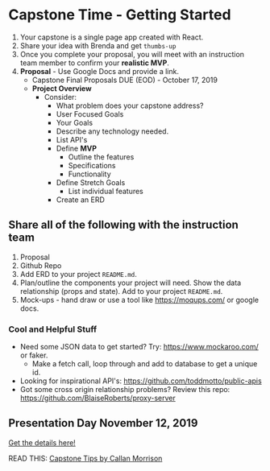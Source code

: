 # Capstone Time - Getting Started

1. Your capstone is a single page app created with React.
1. Share your idea with Brenda and get `thumbs-up`
1. Once you complete your proposal, you will meet with an instruction team member to confirm your **realistic MVP**.
1. **Proposal** - Use Google Docs and provide a link.
    * Capstone Final Proposals DUE (EOD) - October 17, 2019
    * **Project Overview**
        * Consider:
           * What problem does your capstone address?
           * User Focused Goals
           * Your Goals
           * Describe any technology needed.
           * List API's
           * Define **MVP**
               * Outline the features
               * Specifications
               * Functionality
           * Define Stretch Goals
               * List individual features
           * Create an ERD
           
## Share all of the following with the instruction team
   1. Proposal
   1. Github Repo
   1. Add ERD to your project `README.md`.
   1. Plan/outline the components your project will need. Show the data relationship (props and state). Add to your project `README.md`.
   1. Mock-ups - hand draw or use a tool like https://moqups.com/ or google docs.


### Cool and Helpful Stuff

* Need some JSON data to get started? Try: https://www.mockaroo.com/ or faker.
    * Make a fetch call, loop through and add to database to get a unique id.
* Looking for inspirational API's: https://github.com/toddmotto/public-apis
* Got some cross origin relationship problems? Review this repo: https://github.com/BlaiseRoberts/proxy-server

## Presentation Day November 12, 2019
[Get the details here!](capstone-presentation.md)

READ THIS: <a href="https://docs.google.com/document/d/1QNOeCBsw4tMSl-5xp1nF65Z8Ot0FqZBrJYXu_Nsa_Uc/edit?usp=sharing">Capstone Tips by Callan Morrison</a>
